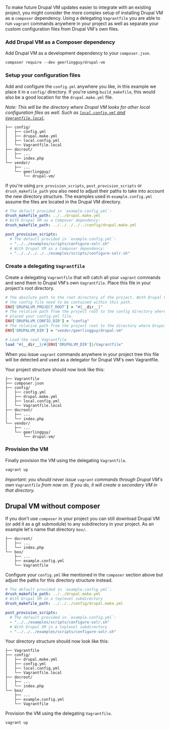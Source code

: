 To make future Drupal VM updates easier to integrate with an existing project, you might consider the more complex setup of installing Drupal VM as a `composer` dependency. Using a delegating `Vagrantfile` you are able to run `vagrant` commands anywhere in your project as well as separate your custom configuration files from Drupal VM's own files.

### Add Drupal VM as a Composer dependency

Add Drupal VM as a development dependency to your `composer.json`.

```
composer require --dev geerlingguy/drupal-vm
```

### Setup your configuration files

Add and configure the `config.yml` anywhere you like, in this example we place it in a `config/` directory. If you're using `build_makefile`, this would also be a good location for the `drupal.make.yml` file.

_Note: This will be the directory where Drupal VM looks for other local configuration files as well. Such as [`local.config.yml` and `Vagrantfile.local`](overriding-configurations.md)._

```
├── config/
│   ├── config.yml
│   ├── drupal.make.yml
│   ├── local.config.yml
│   └── Vagrantfile.local
├── docroot/
│   ├── ...
│   └── index.php
└── vendor/
    ├── ...
    └── geerlingguy/
        └── drupal-vm/
```

If you're using `pre_provision_scripts`, `post_provision_scripts` or `drush_makefile_path` you also need to adjust their paths to take into account the new directory structure. The examples used in `example.config.yml` assume the files are located in the Drupal VM directory.

```yaml
# The default provided in `example.config.yml`:
drush_makefile_path: ../../drupal.make.yml
# With Drupal VM as a Composer dependency:
drush_makefile_path: ../../../../../config/drupal.make.yml

post_provision_scripts:
  # The default provided in `example.config.yml`:
  - "../../examples/scripts/configure-solr.sh"
  # With Drupal VM as a Composer dependency:
  - "../../../../../examples/scripts/configure-solr.sh"
```

### Create a delegating `Vagrantfile`

Create a delegating `Vagrantfile` that will catch all your `vagrant` commands and send them to Drupal VM's own `Vagrantfile`. Place this file in your project's root directory.

```ruby
# The absolute path to the root directory of the project. Both Drupal VM and
# the config file need to be contained within this path.
ENV['DRUPALVM_PROJECT_ROOT'] = "#{__dir__}"
# The relative path from the project root to the config directory where you
# placed your config.yml file.
ENV['DRUPALVM_CONFIG_DIR'] = "config"
# The relative path from the project root to the directory where Drupal VM is located.
ENV['DRUPALVM_DIR'] = "vendor/geerlingguy/drupal-vm"

# Load the real Vagrantfile
load "#{__dir__}/#{ENV['DRUPALVM_DIR']}/Vagrantfile"
```

When you issue `vagrant` commands anywhere in your project tree this file will be detected and used as a delegator for Drupal VM's own Vagrantfile.

Your project structure should now look like this:

```
├── Vagrantfile
├── composer.json
├── config/
│   ├── config.yml
│   ├── drupal.make.yml
│   ├── local.config.yml
│   └── Vagrantfile.local
├── docroot/
│   ├── ...
│   └── index.php
└── vendor/
    ├── ...
    └── geerlingguy/
        └── drupal-vm/
```

### Provision the VM

Finally provision the VM using the delegating `Vagrantfile`.

```sh
vagrant up
```

_Important: you should never issue `vagrant` commands through Drupal VM's own `Vagrantfile` from now on. If you do, it will create a secondary VM in that directory._

## Drupal VM without composer

If you don't use `composer` in your project you can still download  Drupal VM (or add it as a git submodule) to any subdirectory in your project. As an example let's name that directory `box/`.

```
├── docroot/
│   ├── ...
│   └── index.php
└── box/
    ├── ...
    ├── example.config.yml
    └── Vagrantfile
```

Configure your `config.yml` like mentioned in the `composer` section above but adjust the paths for this directory structure instead.

```yaml
# The default provided in `example.config.yml`:
drush_makefile_path: ../../drupal.make.yml
# With Drupal VM in a toplevel subdirectory
drush_makefile_path: ../../../config/drupal.make.yml

post_provision_scripts:
  # The default provided in `example.config.yml`:
  - "../../examples/scripts/configure-solr.sh"
  # With Drupal VM in a toplevel subdirectory
  - "../../../examples/scripts/configure-solr.sh"
```

Your directory structure should now look like this:

```
├── Vagrantfile
├── config/
│   ├── drupal.make.yml
│   ├── config.yml
│   ├── local.config.yml
│   └── Vagrantfile.local
├── docroot/
│   ├── ...
│   └── index.php
└── box/
    ├── ...
    ├── example.config.yml
    └── Vagrantfile
```

Provision the VM using the delegating `Vagrantfile`.

```sh
vagrant up
```
